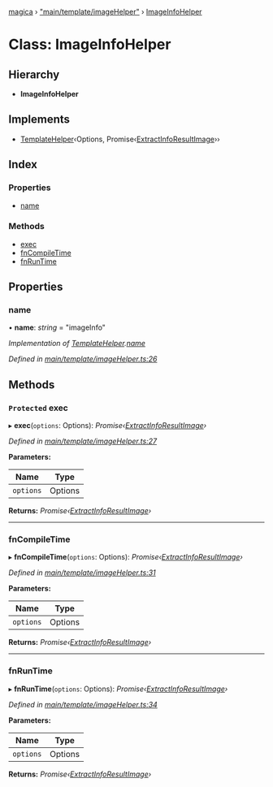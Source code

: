 [magica](../README.md) › ["main/template/imageHelper"](../modules/_main_template_imagehelper_.md) › [ImageInfoHelper](_main_template_imagehelper_.imageinfohelper.md)

# Class: ImageInfoHelper

## Hierarchy

* **ImageInfoHelper**

## Implements

* [TemplateHelper](../interfaces/_main_template_template_.templatehelper.md)‹Options, Promise‹[ExtractInfoResultImage](../interfaces/_image_imageinfo_.extractinforesultimage.md)››

## Index

### Properties

* [name](_main_template_imagehelper_.imageinfohelper.md#name)

### Methods

* [exec](_main_template_imagehelper_.imageinfohelper.md#protected-exec)
* [fnCompileTime](_main_template_imagehelper_.imageinfohelper.md#fncompiletime)
* [fnRunTime](_main_template_imagehelper_.imageinfohelper.md#fnruntime)

## Properties

###  name

• **name**: *string* = "imageInfo"

*Implementation of [TemplateHelper](../interfaces/_main_template_template_.templatehelper.md).[name](../interfaces/_main_template_template_.templatehelper.md#name)*

*Defined in [main/template/imageHelper.ts:26](https://github.com/cancerberoSgx/magica/blob/19bf60b/src/main/template/imageHelper.ts#L26)*

## Methods

### `Protected` exec

▸ **exec**(`options`: Options): *Promise‹[ExtractInfoResultImage](../interfaces/_image_imageinfo_.extractinforesultimage.md)›*

*Defined in [main/template/imageHelper.ts:27](https://github.com/cancerberoSgx/magica/blob/19bf60b/src/main/template/imageHelper.ts#L27)*

**Parameters:**

Name | Type |
------ | ------ |
`options` | Options |

**Returns:** *Promise‹[ExtractInfoResultImage](../interfaces/_image_imageinfo_.extractinforesultimage.md)›*

___

###  fnCompileTime

▸ **fnCompileTime**(`options`: Options): *Promise‹[ExtractInfoResultImage](../interfaces/_image_imageinfo_.extractinforesultimage.md)›*

*Defined in [main/template/imageHelper.ts:31](https://github.com/cancerberoSgx/magica/blob/19bf60b/src/main/template/imageHelper.ts#L31)*

**Parameters:**

Name | Type |
------ | ------ |
`options` | Options |

**Returns:** *Promise‹[ExtractInfoResultImage](../interfaces/_image_imageinfo_.extractinforesultimage.md)›*

___

###  fnRunTime

▸ **fnRunTime**(`options`: Options): *Promise‹[ExtractInfoResultImage](../interfaces/_image_imageinfo_.extractinforesultimage.md)›*

*Defined in [main/template/imageHelper.ts:34](https://github.com/cancerberoSgx/magica/blob/19bf60b/src/main/template/imageHelper.ts#L34)*

**Parameters:**

Name | Type |
------ | ------ |
`options` | Options |

**Returns:** *Promise‹[ExtractInfoResultImage](../interfaces/_image_imageinfo_.extractinforesultimage.md)›*
